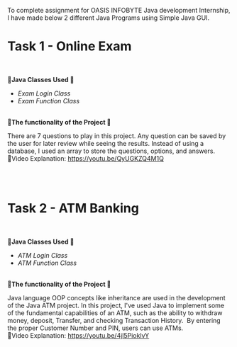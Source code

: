 To complete assignment for OASIS INFOBYTE Java development Internship, I have made below 2 different Java Programs using Simple Java GUI. 

<h1>Task 1 - Online Exam </h1><br> 
 
<b>&#127793;Java Classes Used &#127793;</b>
<br><i>
<ul>
<li>Exam Login Class</li> 
<li>Exam Function Class</li>
</i></ul>
<br>  
<b>&#127797;The functionality of the Project &#127797;</b><br>

There are 7 questions to play in this project. Any question can be saved by the user for later review while seeing the results.
Instead of using a database, I used an array to store the questions, options, and answers. <br>
&#128206;Video Explanation: https://youtu.be/QyUGKZQ4M1Q

<br>
<br>
<h1>Task 2 - ATM Banking </h1><br>

<b>&#127797;Java Classes Used &#127797;</b>
<br><i>
<ul>
<li>ATM Login Class</li> 
<li>ATM Function Class</li>
</i></ul>
<br>
<b>&#127793;The functionality of the Project &#127793;</b><br>

Java language OOP concepts like inheritance are used in the development of the Java ATM project. In this project, I've used Java to implement some of the fundamental capabilities of an ATM, such as the ability to withdraw money, deposit, Transfer, and checking Transaction History.  By entering the proper Customer Number and PIN, users can use ATMs.<br>
&#128206;Video Explanation: https://youtu.be/4jl5PioklvY  
